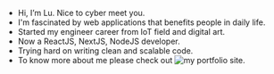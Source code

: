 - Hi, I’m Lu. Nice to cyber meet you.
- I'm fascinated by web applications that benefits people in daily life.
- Started my engineer career from IoT field and digital art. 
- Now a ReactJS, NextJS, NodeJS developer.
- Trying hard on writing clean and scalable code.
- To know more about me please check out ![my portfolio site](https://lu-wei-chen.vercel.app/ ).

<!---
LuLue7775/LuLue7775 is a ✨ special ✨ repository because its `README.md` (this file) appears on your GitHub profile.
You can click the Preview link to take a look at your changes.
--->
